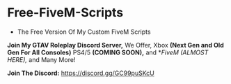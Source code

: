 # Free-FiveM-Scripts
- The Free Version Of My Custom FiveM Scripts

**Join My GTAV Roleplay Discord Server,** We Offer, Xbox **(Next Gen and Old Gen For All Consoles)** PS4/5 **(COMING SOON),** and **FiveM (ALMOST HERE),* and Many More!

**Join The Discord:** https://discord.gg/GC99puSKcU
